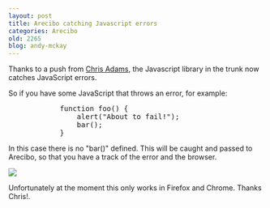 ```yaml
---
layout: post
title: Arecibo catching Javascript errors
categories: Arecibo
old: 2265
blog: andy-mckay
---
```

<p>Thanks to a push from <a href="http://github.com/acdha">Chris Adams</a>, the Javascript library in the trunk now catches JavaScript errors.</p>
<p>So if you have some JavaScript that throws an error, for example:</p>
<pre>
            function foo() {
                alert("About to fail!");
                bar();
            }
</pre>
<p>In this case there is no "bar()" defined. This will be caught and passed to Arecibo, so that you have a track of the error and the browser.</p>
<img src="http://www.agmweb.ca/files/arecibo-client-side.png" />
<p>Unfortunately at the moment this only works in Firefox and Chrome. Thanks Chris!.</p>